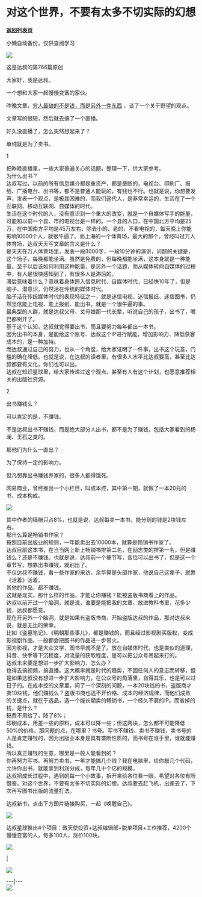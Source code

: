 # ​对这个世界，不要有太多不切实际的幻想

[**返回列表页**](/gzh/达叔天演论)

小懒自动备份，仅供查阅学习

![](https://mmbiz.qpic.cn/mmbiz_png/7jriahnMs10LZ2ogDTFtMQZnTdcuGiaMUMibDBgE2tztbNrFgPOOlcw8OywDMvswLUTPaKwTPUmT4jJUD2UQaXuqw/640?wx_fmt=png)

这是达叔的第766篇原创

大家好，我是达叔。

一个想和大家一起慢慢变富的家伙。

昨晚文章，[穷人最缺的不是钱，而是另外一件东西](http://mp.weixin.qq.com/s?__biz=Mzg2NjYxNTY5NA==&mid=2247485377&idx=1&sn=b64fa558f38d141f4f0f823d3bd18669&chksm=ce496f20f93ee6361a5ab8058860724dd739bf7fc009cb9f492b869963122cc1c393a0d97192&scene=21#wechat_redirect)
，谈了一个关于野望的观点。  

文章写的很短，然后就去搞了一个直播。  

好久没直播了，怎么突然想起来了？

单纯就是为了卖书。

  

1

  

把昨晚直播里，一些大家普遍关心的话题，整理一下，供大家参考。  
为什么出书？  
达叔写过，以前的所有信息媒介都是重资产，都是垄断的，电视台、印刷厂、报纸、广播电台、出书等，都不是普通人能玩的，有钱也不行。也就是说，你想要发声，发表一个观点，是极其困难的，而我们这代人，是非常幸运的，生活在了一个互联网、移动互联网、自媒体的时代。  
生活在这个时代的人，没有意识到一个重大的改变，就是一个自媒体写手的能量，可能和以前一个县、市的电视台是一样的。一个县的人口，在中国北方平均是25万，在中国南方平均是45万左右，除去小的、老的，不看电视的，每天晚上你能影响10000个人，就很牛逼了。而上海的一个体育场，最大的那个，曾经叫过万人体育场，达叔天天写文章的含义是什么？  
是天天在万人体育场里，发表一段3000字，一段10分钟的演讲，问题的关键是，这个场子，每晚都能坐满。虽然是免费的，但每晚都能坐满，这本身就是一种能量。至于以后该如何利用这种能量，是另外一个话题，而从媒体转向自媒体的过程中，有人是很快感知到了，有很多人是滞后的。  
滞后意味着什么？意味着身体跨入信息时代、自媒体时代，已经快10年了，但是脑子、潜意识，仍然活在传统的媒体时代。  
脑子活在传统媒体时代的表现特征之一，就是迷信电视、迷信报纸、迷信图书，仍然坚信能上电视、能上报纸、能出书，就是一个很牛逼的事。  
最典型的人群，就是达叔父母、丈母娘那一代长辈，听说自己的孩子，出书了，嘴巴都咧开了。  
基于这个认知，达叔就觉得要出书，而且要努力每年都出一本书。  
因为出书的本身，是能给这个账号、达叔这个IP进行赋能，增加影响力、降低获客成本的，是一种加持。  
而达叔通过自己的努力，也从一个角度，给大家证明了一件事，出书这个玩意，门槛的确在降低。也就是说，在达叔的读者里，有很多人水平比达叔要高，甚至比达叔都要有文化，你们也可以出。  
达叔在知识星球里，给大家传递过这个观点，甚至有人有这个计划，也愿意推荐相关的出版社资源。  

2

  

出书赚钱么？  

可以肯定的是，不赚钱。  

不是达叔出书不赚钱，而是绝大部分人出书，都不是为了赚钱，包括大家看到的杨澜、王石之类的。

那他们为什么一直出？

为了保持一定的影响力。

但凡想靠出书赚钱养家的，很多人都得饿死。

网易商业，曾经推出一个小栏目，叫成本控，其中第一期，就做了一本20元的书，成本构成。

![](https://mmbiz.qpic.cn/mmbiz_jpg/7jriahnMs10Iuk8z1lt0671l5iaOtiaLatFIz8yibTicaKHfomD5N1Pb5tI8G5X4PJxCH8STrfiaFfibw3kicxsRCfy0cw/640?wx_fmt=jpeg)

  

其中作者的稿酬只占8%，也就是说，达叔每卖一本书，能分到的钱是2块钱左右。  
那什么算是畅销书作家？  
按照目前出版业的规则，一年能卖出去10000本，就算是畅销书作家了。  
达叔目前这本书，在当当网上新上畅销书排第二名，在励志类的排第一名，但是赚钱么？还是不赚钱。也就是说，达叔前一个章节写，各位可以出书了，但是这一个章节写，想靠出书赚钱，就别出了。  
不仅达叔不赚钱，看一些作家的采访，余华算是头部作家，他说自己这辈子，就靠《活着》活着。  
其他的作品，都不赚钱。  
这就是现实。那什么样的作品，才能让你赚钱？能被盗版书商看上的作品。  
达叔以前开过一个脑洞，就是说，谁要是能把我的文章，放进教科书里，花多少钱，达叔都愿意。  
现在开另外一个脑洞，就是如果有盗版书商，开始盗版达叔的作品，那对达叔来说，就是无比的荣幸。  
比如《盗墓笔记》、《明朝那些事儿》，都是赚钱的，而且经过影视剧买版权，变成影视剧作品，一般都会把图书的作品进一步带火。  
因为影视，才是大众文学，图书早就不是了。放在自媒体时代，也是类似的道理，抖音、快手等下沉程度，对流量的获取程度，是可以把公众号吊起来打的。  
达叔未来要是想进一步扩大影响力，怎么办？  
也得去搞视频，搞直播。这大概率就是时代的趋势，不因任何人的意志而转移，但是如果达叔没有想进一步扩大影响力，在公众号的角落里，自得其乐，也是可以过日子的。在成本控的文章里，问了一个深刻的问题，一本20块钱的书，盗版商才卖10块钱，他们赚钱么？盗版书商也逃不开价格、成本的经济规律，而他们成败的关键点，就在于选品，选一个能长期卖的畅销书，一个经久不衰的IP。而省掉的钱，是什么？  
稿费不用给了，降了8%；  
印刷成本，用差一些的原料，成本可以降一些；但这两块，怎么都不可能降低50%的价格，那问题的点，在哪里？书号。写书不赚钱、卖书不赚钱，卖书号的人是肯定赚钱的，因为出版业本身是具有垄断性质的，而书号在谁手里，谁就能赚钱。  
所以真正赚钱的生意，哪里是一般人能看到的？  
你再努力写书、再努力卖书，一年才能搞几个钱？我在电脑里，给你敲几个代码，允许你出书，就能拿到利润分成，每年几十个亿的规模。  
达叔把成长过程中，遇到的每一个小故事，拆开来给各位看一眼，希望对各位有所借鉴。对这个世界，不要有太多不切实际的幻想。达叔要去赶飞机，出差去了，下次再写图书出版的流量打法。

达叔新书，点击下方图片链接购买，一起《唤醒自己》。  

  

![](https://mmbiz.qpic.cn/mmbiz_jpg/7jriahnMs10L0ibJpHiaxzlP2YRuxiadjBiad2DibibKCcavpjUfAkYJ6Cmo7yruddKkAialciacLXG5vxJRh506AeeAH0g/640?wx_fmt=jpeg&wxfrom;=5&wx;_lazy=1&wx;_co=1)

达叔星球推出4个项目：微天使投资+达叔编辑部+脱单项目+工作推荐，4200个慢慢变富的人，每多100人，涨价100块。

![](https://mmbiz.qpic.cn/mmbiz_png/7jriahnMs10LD2GPukTxiahFI6oM4lNDvKduqV0kwaJk5SqIuadNl7VvBibLD6mVAGrWR0AeZxxR7AvoQ2UzHXBEg/640?wx_fmt=png)

  

|

![](https://mmbiz.qpic.cn/mmbiz_jpg/7jriahnMs10LD2GPukTxiahFI6oM4lNDvKGKEmMhN7fZtl6NRhbkf2Vn8krZEPbFtbNpwcFRROweibXgaVcKhxazQ/640?wx_fmt=jpeg)  
  
---|---  
[![](https://mmbiz.qpic.cn/mmbiz_jpg/7jriahnMs10LcEot1GkBPa7BXh0V8jDZeAVTtIvX8nhP84UCW4F6dTgCXjpwDo4sjSSTUJjL3KAxh0nnfNFH8wA/640?wx_fmt=jpeg)](http://mp.weixin.qq.com/s?__biz=MzA3MDQxNTg1MQ==&mid=2247490853&idx=2&sn=154cb011c0644c5d4c45f0f9c70f55dc&chksm=9f3c79a1a84bf0b761f7812cd8b0b3b525a3441beb1c132305f5f68f058a5efb0005b0a08c27&scene=21#wechat_redirect)

